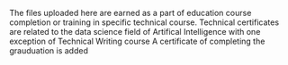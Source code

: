 The files uploaded here are earned as a part of education course completion or training in specific technical course.
Technical certificates are related to the data science field of Artifical Intelligence with one exception of Technical Writing course 
A certificate of completing the grauduation is added
